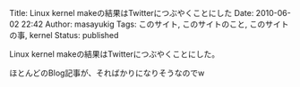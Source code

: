 Title: Linux kernel makeの結果はTwitterにつぶやくことにした
Date: 2010-06-02 22:42
Author: masayukig
Tags: このサイト, このサイトのこと, このサイトの事, kernel
Status: published

Linux kernel makeの結果はTwitterにつぶやくことにした。

ほとんどのBlog記事が、そればかりになりそうなのでw

